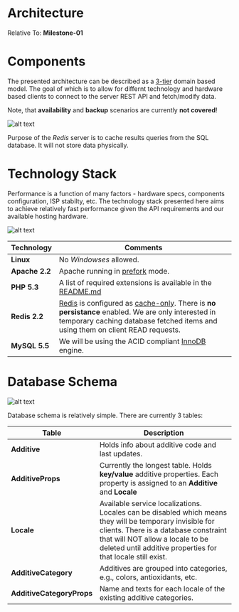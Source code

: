 Architecture
==================

Relative To: **Milestone-01**

# Components

The presented architecture can be described as a [3-tier](http://en.wikipedia.org/wiki/Multitier_architecture) domain based model. The goal of which is to allow for differnt technology and hardware based clients to connect to the server REST API and fetch/modify data.

Note, that **availability** and **backup** scenarios are currently **not covered**!

![alt text](https://raw.github.com/petarov/e-additives.server/master/docs/eadditives_architecture.png "Components")

Purpose of the _Redis_ server is to cache results queries from the SQL database. It will not store data physically.

# Technology Stack

Performance is a function of many factors - hardware specs, components configuration, ISP stabilty, etc. The technology stack presented here aims to achieve relatively fast performance given the API requirements and our available hosting hardware.

![alt text](https://raw.github.com/petarov/e-additives.server/master/docs/eadditives_components_stack.png "Deployment Stack")

Technology | Comments
------|------------
**Linux** | No _Windowses_ allowed.
**Apache 2.2** | Apache running in [prefork](http://httpd.apache.org/docs/2.2/mod/prefork.html) mode.
**PHP 5.3** | A list of required extensions is available in the [README.md](../README.md)
**Redis 2.2** | [Redis](http://redis.io/) is configured as [cache-only](http://redis.io/topics/config). There is **no persistance** enabled. We are only interested in temporary caching database fetched items and using them on client READ requests.
**MySQL 5.5** | We will be using the ACID compliant [InnoDB](http://dev.mysql.com/doc/refman/5.5/en/innodb-storage-engine.html) engine.


# Database Schema

![alt text](https://raw.github.com/petarov/e-additives.server/master/docs/eadditives_database.png "Database Schema")

Database schema is relatively simple. There are currently 3 tables:

Table | Description
------|------------
**Additive** | Holds info about additive code and last updates.
**AdditiveProps** | Currently the longest table. Holds **key/value** additive properties. Each property is assigned to an **Additive** and **Locale**
**Locale** | Available service localizations. Locales can be disabled which means they will be temporary invisible for clients. There is a database constraint that will NOT allow a locale to be deleted until additive properties for that locale still exist.
**AdditiveCategory** | Additives are grouped into categories, e.g., colors, antioxidants, etc.
**AdditiveCategoryProps** | Name and texts for each locale of the existing additive categories.
